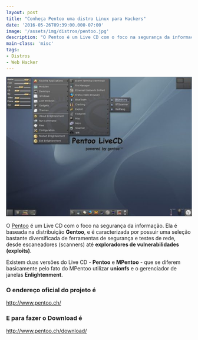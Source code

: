 ```yaml
---
layout: post
title: "Conheça Pentoo uma distro Linux para Hackers"
date: '2016-05-26T09:39:00.000-07:00'
image: '/assets/img/distros/pentoo.jpg'
description: "O Pentoo é um Live CD com o foco na segurança da informação."
main-class: 'misc'
tags:
- Distros
- Web Hacker
---
```



<script>window.location = "http://terminalroot.com.br/2018/02/como-instalar-o-pentoo-um-gentoo-para-pentest.html";</script>


![Conheça Pentoo uma distro Linux para Hackers](/assets/img/distros/pentoo.jpg "Conheça Pentoo uma distro Linux para Hackers")

O [Pentoo](http://www.pentoo.ch/) é um Live CD com o foco na segurança da informação. Ela é baseada na distribuição __Gentoo__, e é caracterizada por possuir uma seleção bastante diversificada de ferramentas de segurança e testes de rede, desde escaneadores (scanners) até __exploradores de vulnerabilidades (exploits)__.

Existem duas versões do Live CD - __Pentoo__ e __MPentoo__ - que se diferem basicamente pelo fato do MPentoo utilizar __unionfs__ e o gerenciador de janelas __Enlightenment__.

### O endereço oficial do projeto é
<http://www.pentoo.ch/>

### E para fazer o Download é
<http://www.pentoo.ch/download/>

<script async src="https://pagead2.googlesyndication.com/pagead/js/adsbygoogle.js"></script>

<!-- Informat -->
<ins class="adsbygoogle"
 style="display:block"
 data-ad-client="ca-pub-2838251107855362"
 data-ad-slot="2327980059"
 data-ad-format="auto"
 data-full-width-responsive="true"></ins>

<script>
(adsbygoogle = window.adsbygoogle || []).push({});
</script>

